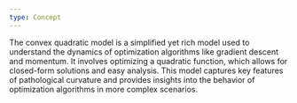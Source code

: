```yaml
---
type: Concept
---
```


The convex quadratic model is a simplified yet rich model used to understand the dynamics of optimization algorithms like gradient descent and momentum. It involves optimizing a quadratic function, which allows for closed-form solutions and easy analysis. This model captures key features of pathological curvature and provides insights into the behavior of optimization algorithms in more complex scenarios.